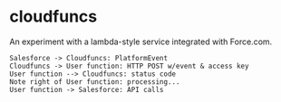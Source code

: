 # cloudfuncs

An experiment with a lambda-style service integrated with Force.com.

```javascript-diagram
Salesforce -> Cloudfuncs: PlatformEvent
Cloudfuncs -> User function: HTTP POST w/event & access key
User function --> Cloudfuncs: status code
Note right of User function: processing...
User function -> Salesforce: API calls
```

